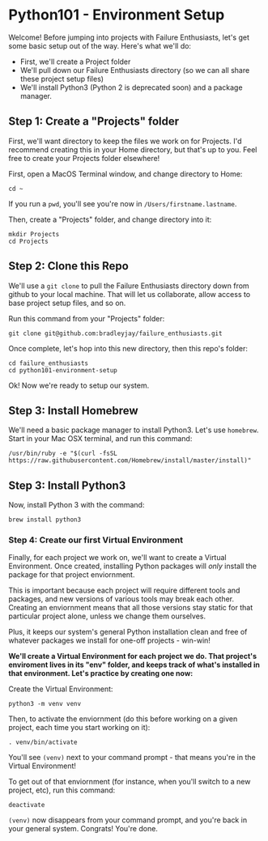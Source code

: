 # Python101 - Environment Setup

Welcome! Before jumping into projects with Failure Enthusiasts, let's get some basic setup out of the way. Here's what we'll do:

- First, we'll create a Project folder
- We'll pull down our Failure Enthusiasts directory (so we can all share these project setup files) 
- We'll install Python3 (Python 2 is deprecated soon) and a package manager. 

## Step 1: Create a "Projects" folder
First, we'll want directory to keep the files we work on for Projects. I'd recommend creating this in your Home directory, but that's up to you. Feel free to create your Projects folder elsewhere!

First, open a MacOS Terminal window, and change directory to Home:

`cd ~`

If you run a `pwd`, you'll see you're now in `/Users/firstname.lastname`.

Then, create a "Projects" folder, and change directory into it:

```
mkdir Projects
cd Projects
```

## Step 2: Clone this Repo
We'll use a `git clone` to pull the Failure Enthusiasts directory down from github to your local machine. That will let us collaborate, allow access to base project setup files, and so on. 

Run this command from your "Projects" folder:

`git clone git@github.com:bradleyjay/failure_enthusiasts.git`

Once complete, let's hop into this new directory, then this repo's folder:

```
cd failure_enthusiasts
cd python101-environment-setup
```

Ok! Now we're ready to setup our system.

## Step 3: Install Homebrew
We'll need a basic package manager to install Python3. Let's use `homebrew`. Start in your Mac OSX terminal, and run this command:

`/usr/bin/ruby -e "$(curl -fsSL https://raw.githubusercontent.com/Homebrew/install/master/install)"`

## Step 3: Install Python3
Now, install Python 3 with the command:

`brew install python3`

### Step 4: Create our first Virtual Environment
Finally, for each project we work on, we'll want to create a Virtual Environment. Once created, installing Python packages will *only* install the package for that project enviornment. 

This is important because each project will require different tools and packages, and new versions of various tools may break each other. Creating an enviornment means that all those versions stay static for that particular project alone, unless we change them ourselves. 

Plus, it keeps our system's general Python installation clean and free of whatever packages we install for one-off projects - win-win!

**We'll create a Virtual Environment for each project we do. That project's enviroment lives in its "env" folder, and keeps track of what's installed in that environment. Let's practice by creating one now:**

Create the Virtual Environment:
```
python3 -m venv venv
```    
Then, to activate the enviornment (do this before working on a given project, each time you start working on it):
```
. venv/bin/activate
```
You'll see `(venv)` next to your command prompt - that means you're in the Virtual Environment!

To get out of that enviornment (for instance, when you'll switch to a new project, etc), run this command:

```
deactivate
```

`(venv)` now disappears from your command prompt, and you're back in your general system. Congrats! You're done.